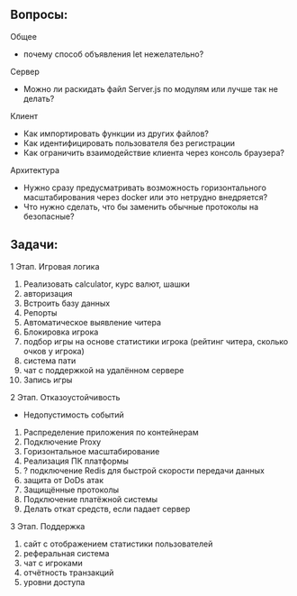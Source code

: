 ## Вопросы:

Общее

- почему способ объявления let нежелательно?

Сервер

- Можно ли раскидать файл Server.js по модулям или лучше так не делать?

Клиент

- Как импортировать функции из других файлов?
- Как идентифицировать пользователя без регистрации
- Как ограничить взаимодействие клиента через консоль браузера?

Архитектура

- Нужно сразу предусматривать возможность горизонтального масштабирования через docker или это нетрудно внедряется?
- Что нужно сделать, что бы заменить обычные протоколы на безопасные?

## Задачи:

1 Этап. Игровая логика

1. Реализовать calculator, курс валют, шашки
2. авторизация
3. Встроить базу данных
4. Репорты
5. Автоматическое выявление читера
6. Блокировка игрока
7. подбор игры на основе статистики игрока (рейтинг читера, сколько очков у игрока)
8. система пати
9. чат с поддержкой на удалённом сервере
10. Запись игры

2 Этап. Отказоустойчивость

- Недопустимость событий

1. Распределение приложения по контейнерам
2. Подключение Proxy
3. Горизонтальное масштабирование
4. Реализация ПК платформы
5. ? подключение Redis для быстрой скорости передачи данных
6. защита от DoDs атак
7. Защищённые протоколы
8. Подключение платёжной системы
9. Делать откат средств, если падает сервер

3 Этап. Поддержка

1. сайт с отображением статистики пользователей
2. реферальная система
3. чат с игроками
4. отчётность транзакций
5. уровни доступа

